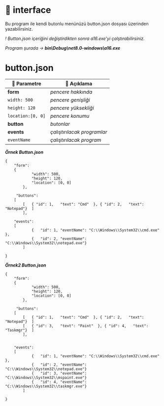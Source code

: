 # 📂 interface
 Bu program ile kendi butonlu menünüzü button.json dosyası üzerinden yazabilirsiniz.

 _! Button.json içeriğini değiştirdikten sonra a16.exe'yi çalştırabilirsiniz._

_Program şurada -> **bin\Debug\net8.0-windows\a16.exe**_ 

# button.json 
| 📁 Parametre | 📌 Açıklama|
|---------------|-------------------|
| **form**       | _pencere hakkında_|
| `width: 500`       | _pencere genişliği_|
| `height: 120`      | _pencere yüksekliği_|
|`location:[0, 0]`     | _pencere konumu_|
| **button**   | _butonlar_|
| **events**    | _çalıştırılacak programlar_|
| `eventName` | _çalıştırılacak program_|



_**Örnek Button.json**_
```
{ 
    "form": 
	{
            "width": 500,
            "height": 120,
            "location": [0, 0]
    	},

     "buttons":
	[  
	    [   { "id": 1,   "text": "Cmd"  }, { "id": 2,   "text": "Notepad"}  ]
    	],
    
    "events": 
	[
            {   "id": 1, "eventName": "C:\\Windows\\System32\\cmd.exe" },
            {   "id": 2, "eventName": "C:\\Windows\\System32\\notepad.exe"}
    	]

}
```


_**Örnek2 Button.json**_
```
{ 
    "form": 
	{
            "width": 500,
            "height": 120,
            "location": [0, 0]
    	},

     "buttons":
	[  
	    [   { "id": 1,   "text": "Cmd"  }, { "id": 2,   "text": "Notepad"}  ]
	    [   { "id": 3,   "text": "Paint"  }, { "id": 4,   "text": "Taskmgr"}  ]
    	],
    
    
    "events": 
	[
            {   "id": 1, "eventName": "C:\\Windows\\System32\\cmd.exe" },
            {   "id": 2, "eventName": "C:\\Windows\\System32\\notepad.exe"}
            {   "id": 3, "eventName": "C:\\Windows\\System32\\mspaint.exe"}
            {   "id": 4, "eventName": "C:\\Windows\\System32\\taskmgr.exe"}
    	]

}
```
